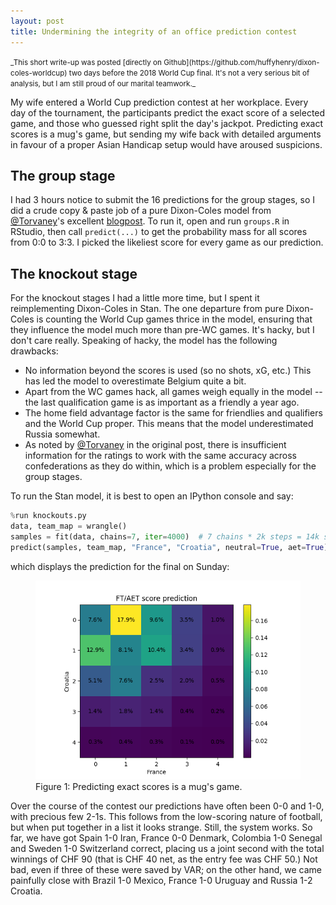 ```yaml
---
layout: post
title: Undermining the integrity of an office prediction contest
---
```


<small>
_This short write-up was posted 
[directly on Github](https://github.com/huffyhenry/dixon-coles-worldcup) two
days before the 2018 World Cup final. It's not a very serious bit of analysis, 
but I am still proud of our marital teamwork._
</small>

My wife entered a World Cup prediction contest at her workplace.
Every day of the tournament, the participants predict the exact score
of a selected game, and those who guessed right split the day's jackpot.
Predicting exact scores is a mug's game, but sending my wife back
with detailed arguments in favour of a proper Asian Handicap setup would 
have aroused suspicions.

## The group stage
I had 3 hours notice to submit the 16 predictions for the group stages, so I 
did a crude copy & paste job of a pure Dixon-Coles model 
from [@Torvaney](https://github.com/torvaney)'s excellent 
[blogpost](http://www.statsandsnakeoil.com/2018/06/05/modelling-the-world-cup-with-regista/).
To run it, open and run `groups.R` in RStudio, then call `predict(...)` to get
the probability mass for all scores from 0:0 to 3:3. I picked the likeliest
score for every game as our prediction.

## The knockout stage
For the knockout stages I had a little more time, but I spent it reimplementing
Dixon-Coles in Stan. The one departure from pure Dixon-Coles is counting the
World Cup games thrice in the model, ensuring that they influence 
the model much more than pre-WC games. It's hacky, but I don't care really.
Speaking of hacky, the model has the following drawbacks:
* No information beyond the scores is used (so no shots, xG, etc.) This has led
the model to overestimate Belgium quite a bit.
* Apart from the WC games hack, all games weigh equally in the model -- the last
qualification game is as important as a friendly a year ago.
* The home field advantage factor is the same for friendlies and qualifiers and the
World Cup proper. This means that the model underestimated Russia somewhat.
* As noted by [@Torvaney](https://github.com/torvaney) in the original post,
there is insufficient information for the ratings to work with the same accuracy 
across confederations as they do within, which is a problem especially for the
group stages.

To run the Stan model, it is best to open an IPython console and say:
```python
%run knockouts.py
data, team_map = wrangle()
samples = fit(data, chains=7, iter=4000)  # 7 chains * 2k steps = 14k samples
predict(samples, team_map, "France", "Croatia", neutral=True, aet=True)
```
which displays the prediction for the final on Sunday:

<figure>
  <img src="assets/figures/worldcup_final.png" />
  <figcaption>
  Figure 1: Predicting exact scores is a mug's game.
  </figcaption>
</figure>

Over the course of the contest our predictions have often been 0-0 and 1-0,
with precious few 2-1s. This follows from the low-scoring nature of football,
but when put together in a list it looks strange. Still, the system works. So far, 
we have got Spain 1-0 Iran, France 0-0 Denmark, Colombia 1-0 Senegal 
and Sweden 1-0 Switzerland correct, placing us a joint second with 
the total winnings of CHF 90 (that is CHF 40 net, as the entry fee was CHF 50.)
Not bad, even if three of these were saved by VAR; on the other hand, we came
painfully close with Brazil 1-0 Mexico, France 1-0 Uruguay and Russia 1-2 Croatia.
